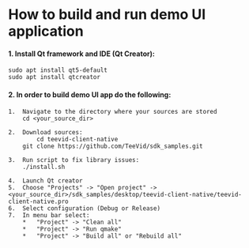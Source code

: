 # How to build and run demo UI application

#### 1. Install Qt framework and IDE (Qt Creator):	
```
sudo apt install qt5-default
sudo apt install qtcreator
```

#### 2. In order to build demo UI app do the following:
	1.	Navigate to the directory where your sources are stored
		cd <your_source_dir>

	2. 	Download sources:
	        cd teevid-client-native
		git clone https://github.com/TeeVid/sdk_samples.git

	3.	Run script to fix library issues:
		./install.sh

	4.	Launch Qt creator
	5.	Choose "Projects" -> "Open project" -> <your_source_dir>/sdk_samples/desktop/teevid-client-native/teevid-client-native.pro
	6.	Select configuration (Debug or Release)
	7.	In menu bar select:
		*	"Project" -> "Clean all"
		*	"Project" -> "Run qmake"
		*	"Project" -> "Build all" or "Rebuild all"
